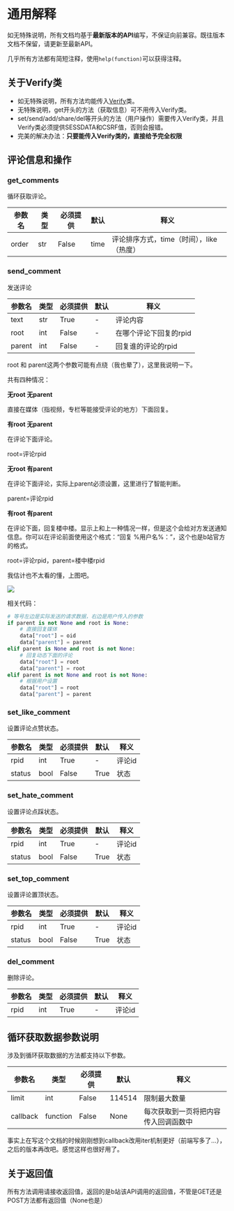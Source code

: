# 通用解释

如无特殊说明，所有文档均基于**最新版本的API**编写，不保证向前兼容。既往版本文档不保留，请更新至最新API。

几乎所有方法都有简短注释，使用`help(function)`可以获得注释。

## 关于Verify类

- 如无特殊说明，所有方法均能传入[Verify](/docs/bilibili_api/模块/bilibili_api#Verify)类。
- 无特殊说明，get开头的方法（获取信息）可不用传入Verify类。
- set/send/add/share/del等开头的方法（用户操作）需要传入Verify类，并且Verify类必须提供SESSDATA和CSRF值，否则会报错。
- 完美的解决办法：**只要能传入Verify类的，直接给予完全权限**

## 评论信息和操作

### get_comments

循环获取评论。

| 参数名 | 类型 | 必须提供 | 默认 | 释义                                     |
| ------ | ---- | -------- | ---- | ---------------------------------------- |
| order  | str  | False    | time | 评论排序方式，time（时间），like（热度） |

### send_comment

发送评论

| 参数名 | 类型 | 必须提供 | 默认 | 释义                   |
| ------ | ---- | -------- | ---- | ---------------------- |
| text   | str  | True     | -    | 评论内容               |
| root   | int  | False    | -    | 在哪个评论下回复的rpid |
| parent | int  | False    | -    | 回复谁的评论的rpid     |

root 和 parent这两个参数可能有点绕（我也晕了），这里我说明一下。

共有四种情况：

**无root  无parent**

直接在媒体（指视频，专栏等能接受评论的地方）下面回复。

**有root  无parent**

在评论下面评论。

root=评论rpid

**无root  有parent**

在评论下面评论，实际上parent必须设置，这里进行了智能判断。

parent=评论rpid

**有root  有parent**

在评论下面，回复楼中楼。显示上和上一种情况一样，但是这个会给对方发送通知信息。你可以在评论前面使用这个格式：“回复 %用户名%：”，这个也是b站官方的格式。

root=评论rpid，parent=楼中楼rpid

我估计也不太看的懂，上图吧。

![](https://res.passkou.com/image/20200813194523.jpg)

相关代码：

```python
# 等号左边是实际发送的请求数据，右边是用户传入的参数
if parent is not None and root is None:
    # 直接回复媒体
    data["root"] = oid
    data["parent"] = parent
elif parent is None and root is not None:
    # 回复动态下面的评论
    data["root"] = root
    data["parent"] = root
elif parent is not None and root is not None:
    # 根据用户设置
    data["root"] = root
    data["parent"] = parent
```

### set_like_comment

设置评论点赞状态。

| 参数名 | 类型 | 必须提供 | 默认 | 释义   |
| ------ | ---- | -------- | ---- | ------ |
| rpid   | int  | True     | -    | 评论id |
| status | bool | False    | True | 状态   |

### set_hate_comment

设置评论点踩状态。

| 参数名 | 类型 | 必须提供 | 默认 | 释义   |
| ------ | ---- | -------- | ---- | ------ |
| rpid   | int  | True     | -    | 评论id |
| status | bool | False    | True | 状态   |

### set_top_comment

设置评论置顶状态。

| 参数名 | 类型 | 必须提供 | 默认 | 释义   |
| ------ | ---- | -------- | ---- | ------ |
| rpid   | int  | True     | -    | 评论id |
| status | bool | False    | True | 状态   |

### del_comment

删除评论。

| 参数名 | 类型 | 必须提供 | 默认 | 释义   |
| ------ | ---- | -------- | ---- | ------ |
| rpid   | int  | True     | -    | 评论id |

## 循环获取数据参数说明

涉及到循环获取数据的方法都支持以下参数。

| 参数名   | 类型     | 必须提供 | 默认   | 释义                                 |
| -------- | -------- | -------- | ------ | ------------------------------------ |
| limit    | int      | False    | 114514 | 限制最大数量                         |
| callback | function | False    | None   | 每次获取到一页将把内容传入回调函数中 |

事实上在写这个文档的时候刚刚想到callback改用iter机制更好（前端写多了...），之后的版本再改吧。感觉这样也很好用了。

## 关于返回值

所有方法调用请接收返回值，返回的是b站该API调用的返回值，不管是GET还是POST方法都有返回值（None也是）